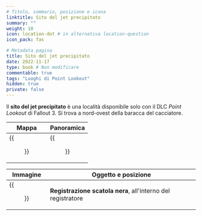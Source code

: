 ```yaml
---
# Titolo, sommario, posizione e icona
linktitle: Sito del jet precipitato
summary: ""
weight: 10
icon: location-dot # in alternativa location-question
icon_pack: fas

# Metadata pagina
title: Sito del jet precipitato
date: 2022-11-17
type: book # Non modificare
commentable: true
tags: "Luoghi di Point Lookout"
hidden: true
private: false 
---
```


<div class="fo3">

Il **sito del jet precipitato** è una località disponibile solo con il DLC *Point Lookout* di Fallout 3. Si trova a nord-ovest della baracca del cacciatore.

| Mappa                        | Panoramica                     |
| ---------------------------- | ------------------------------ |
| {{<figure src="fo3/Jet_Crash_Site_loc.webp">}}| {{<figure src="fo3/Fo3PL_Jet_Crash_Site.webp">}}|

| Immagine | Oggetto e posizione |
| -------- | ------------------- |
|  {{<figure src="fo3/Fo3PL_blackbox_recording_holotape.webp">}}       | **Registrazione scatola nera**,  all'interno del registratore                    | 

</div>
